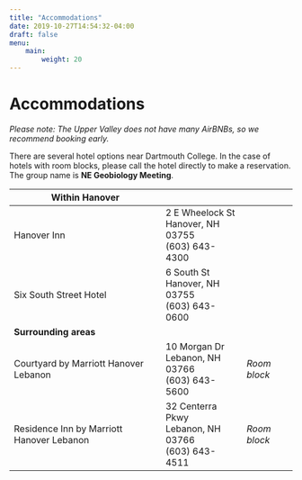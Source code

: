 ```yaml
---
title: "Accommodations"
date: 2019-10-27T14:54:32-04:00
draft: false
menu:
    main:
        weight: 20
---
```


# Accommo&shy;dations

*Please note: The Upper Valley does not have many AirBNBs, so we recommend booking early.*

There are several hotel options near Dartmouth College. In the case of hotels with room blocks, please call the hotel directly to make a reservation. The group name is **NE Geobiology Meeting**.

| **Within Hanover** |||
|---|---|---|
| Hanover Inn | 2 E Wheelock St <br> Hanover, NH 03755 <br> (603) 643-4300 | |
| Six South Street Hotel | 6 South St <br> Hanover, NH 03755 <br> (603) 643-0600 |  |
| **Surrounding areas** |||
| Courtyard by Marriott Hanover Lebanon | 10 Morgan Dr <br> Lebanon, NH 03766 <br> (603) 643-5600 | *Room block* |
| Residence Inn by Marriott Hanover Lebanon | 32 Centerra Pkwy <br> Lebanon, NH 03766 <br> (603) 643-4511 | *Room block* |

